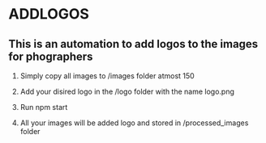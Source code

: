 # ADDLOGOS #
## This is an automation to add logos to the images for phographers ##

1. Simply copy all images to /images folder atmost 150

2. Add your disired logo in the /logo folder with the name logo.png

3. Run npm start

4. All your images will be added logo and stored in /processed_images folder
